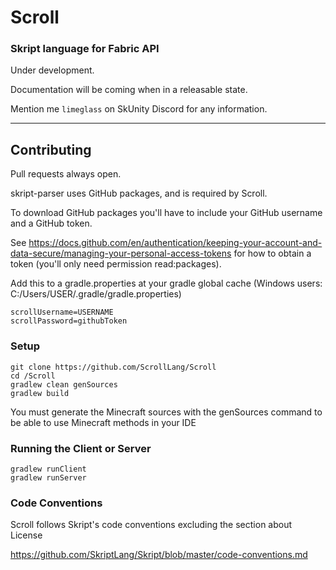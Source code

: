# Scroll
### Skript language for Fabric API

Under development.

Documentation will be coming when in a releasable state.

Mention me `limeglass` on SkUnity Discord for any information.

---

## Contributing

Pull requests always open.

skript-parser uses GitHub packages, and is required by Scroll.

To download GitHub packages you'll have to include your GitHub username and a GitHub token.

See https://docs.github.com/en/authentication/keeping-your-account-and-data-secure/managing-your-personal-access-tokens for how to obtain a token (you'll only need permission read:packages).

Add this to a gradle.properties at your gradle global cache (Windows users: C:/Users/USER/.gradle/gradle.properties)
```
scrollUsername=USERNAME
scrollPassword=githubToken
```

### Setup
```
git clone https://github.com/ScrollLang/Scroll
cd /Scroll
gradlew clean genSources
gradlew build
```
You must generate the Minecraft sources with the genSources command to be able to use Minecraft methods in your IDE

### Running the Client or Server
```
gradlew runClient
gradlew runServer
```

### Code Conventions
Scroll follows Skript's code conventions excluding the section about License

https://github.com/SkriptLang/Skript/blob/master/code-conventions.md
